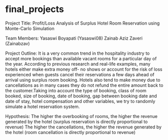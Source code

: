 # final_projects

Project Title:
Profit/Loss Analysis of Surplus Hotel Room Reservation using Monte-Carlo Simulation

Team Members:
Yasaswi Boyapati (Yasaswi08)
Zainab Aziz Zaveri (Zainabzav)

Project Outline: It is a very common trend in the hospitality industry to accept more bookings than available vacant rooms for a particular day of the year. According to previous research and real-life examples, many hotels either make extra money off- no shows or account for the risk of loss experienced when guests cancel their reservations a few days ahead of arrival using surplus room booking. Hotels also tend to make money due to cancellations as in many cases they do not refund the entire amount back to the customer.Taking into account the type of booking, class of room booked, size of booking, date of booking, gap between booking date and date of stay, hotel compensation and other variables, we try to randomly simulate a hotel reservation system.

Hypothesis:
The higher the overbooking of rooms, the higher the revenue generated by the hotel (surplus reservation is directly proportional to revenue)
The higher the cancellations, the higher the revenue generated by the hotel (room cancellation is directly proportional to revenue)
